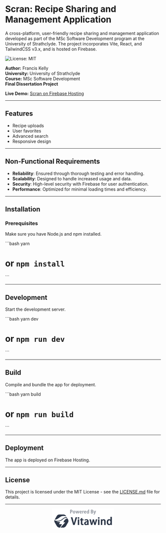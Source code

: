 # Scran: Recipe Sharing and Management Application

A cross-platform, user-friendly recipe sharing and management application developed as part of the MSc Software Development program at the University of Strathclyde. The project incorporates Vite, React, and TailwindCSS v3.x, and is hosted on Firebase.

![License: MIT](https://img.shields.io/badge/License-MIT-yellow.svg)

**Author:** Francis Kelly  
**University:** University of Strathclyde  
**Course:** MSc Software Development  
**Final Dissertation Project**

**Live Demo:** [Scran on Firebase Hosting](https://scran-vite-2b11a.web.app/)

---

## Features

- Recipe uploads
- User favorites
- Advanced search
- Responsive design

---

## Non-Functional Requirements

- **Reliability**: Ensured through thorough testing and error handling.
- **Scalability**: Designed to handle increased usage and data.
- **Security**: High-level security with Firebase for user authentication.
- **Performance**: Optimized for minimal loading times and efficiency.

---

## Installation

### Prerequisites

Make sure you have Node.js and npm installed.

\`\`\`bash
yarn

# or `npm install`

\`\`\`

---

## Development

Start the development server.

\`\`\`bash
yarn dev

# or `npm run dev`

\`\`\`

---

## Build

Compile and bundle the app for deployment.

\`\`\`bash
yarn build

# or `npm run build`

\`\`\`

---

## Deployment

The app is deployed on Firebase Hosting.

---

## License

This project is licensed under the MIT License - see the [LICENSE.md](LICENSE.md) file for details.

---

<p align="center">
<img src="./powered-by-vitawind-bright.png">
</p>
